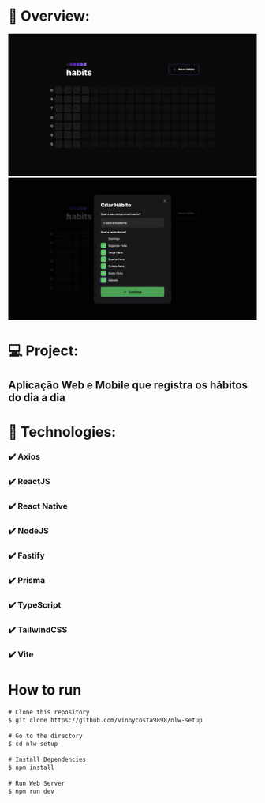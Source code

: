 # 📸 Overview:
![](.github/photo1.png)
![](.github/photo2.png)

# 💻 Project:
## Aplicação Web e Mobile que registra os hábitos do dia a dia

# 🚀 Technologies:
### ✔️ Axios
### ✔️ ReactJS 
### ✔️ React Native
### ✔️ NodeJS 
### ✔️ Fastify
### ✔️ Prisma
### ✔️ TypeScript
### ✔️ TailwindCSS
### ✔️ Vite 

# How to run

```
# Clone this repository
$ git clone https://github.com/vinnycosta9898/nlw-setup

# Go to the directory
$ cd nlw-setup

# Install Dependencies
$ npm install

# Run Web Server
$ npm run dev